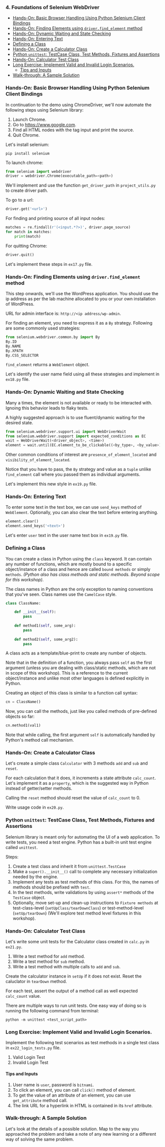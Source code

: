 ### 4. Foundations of Selenium WebDriver

- [Hands-On: Basic Browser Handling Using Python Selenium Client Bindings](#hands-on-basic-browser-handling-using-python-selenium-client-bindings)
- [Hands-On: Finding Elements using `driver.find_element` method](#hands-on-finding-elements-using-driverfind_element-method)
- [Hands-On: Dynamic Waiting and State Checking](#hands-on-dynamic-waiting-and-state-checking)
- [Hands-On: Entering Text](#hands-on-entering-text)
- [Defining a Class](#defining-a-class)
- [Hands-On: Create a Calculator Class](#hands-on-create-a-calculator-class)
- [Python `unittest`: TestCase Class, Test Methods, Fixtures and Assertions](#python-unittest-testcase-class-test-methods-fixtures-and-assertions)
- [Hands-On: Calculator Test Class](#hands-on-calculator-test-class)
- [Long Exercise: Implement Valid and Invalid Login Scenarios.](#long-exercise-implement-valid-and-invalid-login-scenarios)
  * [Tips and Inputs](#tips-and-inputs)
- [Walk-through: A Sample Solution](#walk-through-a-sample-solution)

### Hands-On: Basic Browser Handling Using Python Selenium Client Bindings

In continuation to the demo using ChromeDriver, we'll now automate the following steps using Selenium library:

1. Launch Chrome.
2. Go to https://www.google.com.
3. Find all HTML nodes with the tag input and print the source.
4. Quit Chrome.

Let's install selenium:
```
pip install selenium
```

To launch chrome:
```python
from selenium import webdriver
driver = webdriver.Chrome(executable_path=<path>)
```

We'll implement and use the function `get_driver_path` in `project_utils.py` to create driver path.

To go to a url:

```python
driver.get('<url>')
```

For finding and printing source of all input nodes:

```python
matches = re.findall(r'(<input.*?>)', driver.page_source)
for match in matches:
    print(match)
```

For quitting Chrome:

```python
driver.quit()
```

Let's implement these steps in `ex17.py` file.

### Hands-On: Finding Elements using `driver.find_element` method

This step onwards, we'll use the WordPress application. You should use the ip address as per the lab machine allocated to you or your own installation of WordPress.

URL for admin interface is: `http://<ip address/wp-admin`.

For finding an element, you need to express it as a `By` strategy. Following are some commonly used strategies:

```python
from selenium.webdriver.common.by import By
By.ID
By.NAME
By.XPATH
By.CSS_SELECTOR
```

`find_element` returns a `WebElement` object.

Let's identify the user name field using all these strategies and implement in `ex18.py` file.

### Hands-On: Dynamic Waiting and State Checking

Many a times, the element is not available or ready to be interacted with. Ignoing this behavior leads to flaky tests.

A highly suggested approach is to use fluent/dynamic waiting for the desired state.

```python
from selenium.webdriver.support.ui import WebDriverWait
from selenium.webdriver.support import expected_conditions as EC
wait = WebDriverWait(<driver_object>, <time>)
element = wait.until(EC.element_to_be_clickable((<by_type>, <by_value>))
```

Other common conditions of interest are `presence_of_element_located` and `visibility_of_element_located`.

Notice that you have to pass, the `By` strategy and value as a `tuple` unlike `find_element` call where you passed them as individual arguments.

Let's implement this new style in `ex19.py` file.

### Hands-On: Entering Text

To enter some text in the text box, we can use `send_keys` method of `WebElement`. Optionally, you can also clear the text before entering anything.

```python
element.clear()
element.send_keys('<text>')
```

Let's enter `user` text in the user name text box in `ex19.py` file.

### Defining a Class

You can create a class in Python using the `class` keyword. It can contain any number of functions, which are mostly bound to a specific object/instance of a class and hence are called `bound methods` or simply `methods`. *(Python also has class methods and static methods. Beyond scope for this workshop).*

The class names in Python are the only exception to naming conventions that you've seen. Class names use the `CamelCase` style.

```python
class ClassName:

    def __init__(self):
        pass
        
    def method1(self, some_arg):
        pass
        
    def method2(self, some_arg2):
        pass
 ```
 
 A class acts as a template/blue-print to create any number of objects.

Note that in the definition of a function, you always pass `self` as the first argument (unless you are dealing with class/static methods, which are not in scope of this workshop). This is a reference to the current object/instance and unlike most other languages is defined explicitly in Python.

Creating an object of this class is similar to a function call syntax:
 
 ```python
 cn = ClassName()
 ```
 
 Now, you can call the methods, just like you called methods of pre-defined objects so far:
 
 ```python
 cn.method1(val1)
```

Note that while calling, the first argument `self` is automatically handled by Python's method call mechanism.

### Hands-On: Create a Calculator Class

Let's create a simple class `Calculator` with 3 methods `add` and `sub` and `reset`. 

For each calculation that it does, it increments a state attribute `calc_count`. Let's implement it as a `property`, which is the suggested way in Python instead of getter/setter methods.

Calling the `reset` method should reset the value of `calc_count` to 0.

Write usage code in `ex20.py`.

### Python `unittest`: TestCase Class, Test Methods, Fixtures and Assertions

Selenium library is meant only for automating the UI of a web application. To write tests, you need a test engine. Python has a built-in unit test engine called `unittest`.

Steps:
1. Create a test class and inherit it from `unittest.TestCase`
2. Make a `super().__init__()` call to complete any necessary initialization needed by the engine.
2. Implement any tests as test methods of this class. For this, the names of methods should be prefixed with `test`.
4. In the test methods, write validations by using `assert*` methods of the `TestCase` object.
5. Optionally, move set-up and clean-up instructions to `Fixture methods` at test-class-level (`setUpClass/tearDownClass`) or test-method-level (`setUp/tearDown`) (We'll explore test method level fixtures in this workshop).

### Hands-On: Calculator Test Class

Let's write some unit tests for the Calculator class created in `calc.py` in `ex21.py`.

1. Write a test method for `add` method. 
2. Write a test method for `sub` method. 
3. Write a test method with multiple calls to `add` and `sub`.

Create the calculator instance in `setUp` if it does not exist. Reset the caluclator in `tearDown` method.

For each test, assert the output of a method call as well expected `calc_count` value.

There are multiple ways to run unit tests. One easy way of doing so is running the following command from terminal:

```
python -m unittest <test_script_path>
```

### Long Exercise: Implement Valid and Invalid Login Scenarios.

Implement the following test scenarios as test methods in a single test class in `ex22_login_tests.py` file.
1. Valid Login Test
2. Invalid Login Test

#### Tips and Inputs
1. User name is `user`, password is `bitnami`.
2. To click an element, you can call `click()` method of element.
3. To get the value of an attribute of an element, you can use `get_attribute` method call.
4. The link URL for a hyperlink in HTML is contained in its `href` attribute.

### Walk-through: A Sample Solution
Let's look at the details of a possible solution. Map to the way you approached the problem and take a note of any new learning or a different way of solving the same problem.
